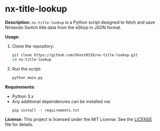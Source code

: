 # nx-title-lookup

**Description:**
`nx-title-lookup` is a Python script designed to fetch and save Nintendo Switch title data from the eShop in JSON format.

**Usage:**
1. Clone the repository:
   ```bash
   git clone https://github.com/Ghost0159/nx-title-lookup.git
   cd nx-title-lookup
   ```
2. Run the script:
   ```bash
   python main.py
   ```

**Requirements:**
- Python 3.x
- Any additional dependencies can be installed via:
  ```bash
  pip install -r requirements.txt
  ```

**License:**
This project is licensed under the MIT License. See the [LICENSE](https://github.com/Ghost0159/nx-title-lookup/blob/main/LICENSE) file for details.